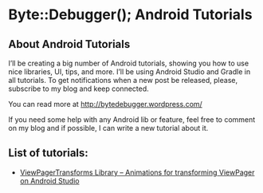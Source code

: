 # Byte::Debugger(); Android Tutorials

## About Android Tutorials

I’ll be creating a big number of Android tutorials, showing you how to use nice libraries, UI, tips, and more. I’ll be using Android Studio and Gradle in all tutorials. To get notifications when a new post be released, please, subscribe to my blog and keep connected.

You can read more at http://bytedebugger.wordpress.com/

If you need some help with any Android lib or feature, feel free to comment on my blog and if possible, I can write a new tutorial about it.

## List of tutorials:

* [ViewPagerTransforms Library – Animations for transforming ViewPager on Android Studio](https://bytedebugger.wordpress.com/2015/03/20/tutorial-viewpagertransforms-library-animations-for-transforming-viewpager-on-android-studio/)
